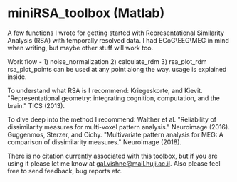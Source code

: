 # miniRSA_toolbox (Matlab)
A few functions I wrote for getting started with Representational Similarity Analysis (RSA) with temporally resolved data.
I had ECoG\EEG\MEG in mind when writing, but maybe other stuff will work too.

Work flow - 1) noise_normalization 2) calculate_rdm 3) rsa_plot_rdm
rsa_plot_points can be used at any point along the way.
usage is explained inside.

To understand what RSA is I recommend:
  Kriegeskorte, and Kievit. "Representational geometry: integrating cognition, computation, and the brain." TICS (2013).
  
To dive deep into the method I recommend:
  Walther et al. "Reliability of dissimilarity measures for multi-voxel pattern analysis." Neuroimage (2016).
  Guggenmos, Sterzer, and Cichy. "Multivariate pattern analysis for MEG: A comparison of dissimilarity measures." NeuroImage (2018).
  
There is no citation currently associated with this toolbox, but if you are using it please let me know at gal.vishne@mail.huji.ac.il.
Also please feel free to send feedback, bug reports etc.
